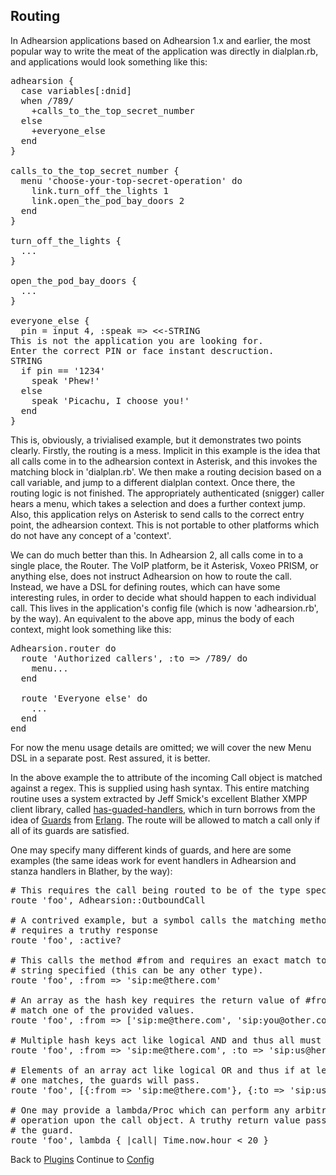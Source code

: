 ## Routing

In Adhearsion applications based on Adhearsion 1.x and earlier, the most popular way to write the meat of the application was directly in dialplan.rb, and applications would look something like this:

<pre class="brush: ruby;">
adhearsion {
  case variables[:dnid]
  when /789/
    +calls_to_the_top_secret_number
  else
    +everyone_else
  end
}

calls_to_the_top_secret_number {
  menu 'choose-your-top-secret-operation' do
    link.turn_off_the_lights 1
    link.open_the_pod_bay_doors 2
  end
}

turn_off_the_lights {
  ...
}

open_the_pod_bay_doors {
  ...
}

everyone_else {
  pin = input 4, :speak => <<-STRING
This is not the application you are looking for.
Enter the correct PIN or face instant descruction.
STRING
  if pin == '1234'
    speak 'Phew!'
  else
    speak 'Picachu, I choose you!'
  end
}
</pre>

This is, obviously, a trivialised example, but it demonstrates two points clearly. Firstly, the routing is a mess. Implicit in this example is the idea that all calls come in to the adhearsion context in Asterisk, and this invokes the matching block in 'dialplan.rb'. We then make a routing decision based on a call variable, and jump to a different dialplan context. Once there, the routing logic is not finished. The appropriately authenticated (snigger) caller hears a menu, which takes a selection and does a further context jump. Also, this application relys on Asterisk to send calls to the correct entry point, the adhearsion context. This is not portable to other platforms which do not have any concept of a 'context'.

We can do much better than this. In Adhearsion 2, all calls come in to a single place, the Router. The VoIP platform, be it Asterisk, Voxeo PRISM, or anything else, does not instruct Adhearsion on how to route the call. Instead, we have a DSL for defining routes, which can have some interesting rules, in order to decide what should happen to each individual call. This lives in the application's config file (which is now 'adhearsion.rb', by the way). An equivalent to the above app, minus the body of each context, might look something like this:

<pre class="brush: ruby;">
Adhearsion.router do
  route 'Authorized callers', :to => /789/ do
    menu...
  end

  route 'Everyone else' do
    ...
  end
end
</pre>

For now the menu usage details are omitted; we will cover the new Menu DSL in a separate post. Rest assured, it is better.

In the above example the to attribute of the incoming Call object is matched against a regex. This is supplied using hash syntax. This entire matching routine uses a system extracted by Jeff Smick's excellent Blather XMPP client library, called [has-guaded-handlers](https://github.com/adhearsion/has-guarded-handlers), which in turn borrows from the idea of [Guards](http://en.wikibooks.org/wiki/Erlang_Programming/guards) from [Erlang](http://www.erlang.org/). The route will be allowed to match a call only if all of its guards are satisfied.

One may specify many different kinds of guards, and here are some examples (the same ideas work for event handlers in Adhearsion and stanza handlers in Blather, by the way):

<pre class="brush: ruby;">
# This requires the call being routed to be of the type specified.
route 'foo', Adhearsion::OutboundCall

# A contrived example, but a symbol calls the matching method and
# requires a truthy response
route 'foo', :active?

# This calls the method #from and requires an exact match to the
# string specified (this can be any other type).
route 'foo', :from => 'sip:me@there.com'

# An array as the hash key requires the return value of #from to
# match one of the provided values.
route 'foo', :from => ['sip:me@there.com', 'sip:you@other.com']

# Multiple hash keys act like logical AND and thus all must match.
route 'foo', :from => 'sip:me@there.com', :to => 'sip:us@here.com'

# Elements of an array act like logical OR and thus if at least
# one matches, the guards will pass.
route 'foo', [{:from => 'sip:me@there.com'}, {:to => 'sip:us@here.com'}]

# One may provide a lambda/Proc which can perform any arbitrary
# operation upon the call object. A truthy return value passes
# the guard.
route 'foo', lambda { |call| Time.now.hour < 20 }
</pre>

<div class='docs-progress-nav'>
  <span class='back'>
    Back to <a href="/docs/plugins">Plugins</a>
  </span>
  <span class='forward'>
    Continue to <a href="/docs/config">Config</a>
  </span>
</div>
